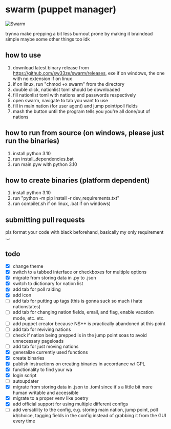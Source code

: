# swarm (puppet manager)

![Swarm](https://user-images.githubusercontent.com/19257341/159143323-93546138-ef97-47ff-89d1-70707f5aea2c.png)

trynna make prepping a bit less burnout prone by making it braindead simple
maybe some other things too idk

## how to use

1. download latest binary release from <https://github.com/sw33ze/swarm/releases>, exe if on windows, the one with no extension if on linux
1. if on linux, run "chmod +x swarm" from the directory
1. double click, nationlist toml should be downloaded
1. fill nationlist toml with nations and passwords respectively
1. open swarm, navigate to tab you want to use
1. fill in main nation (for user agent) and jump point/poll fields
1. mash the button until the program tells you you're all done/out of nations

## how to run from source (on windows, please just run the binaries)

1. install python 3.10
1. run install_dependencies.bat
1. run main.pyw with python 3.10

## how to create binaries (platform dependent)

1. install python 3.10
1. run "python -m pip install -r dev_requirements.txt"
1. run compile(.sh if on linux, .bat if on windows)

## submitting pull requests

pls format your code with black beforehand, basically my only requirement ._.

## todo

- [x] change theme
- [x] switch to a tabbed interface or checkboxes for multiple options
- [x] migrate from storing data in .py to .json
- [x] switch to dictionary for nation list
- [x] add tab for poll raiding
- [x] add icon
- [ ] add tab for putting up tags (this is gonna suck so much i hate nationstates)
- [ ] add tab for changing nation fields, email, and flag, enable vacation mode, etc. etc.
- [ ] add puppet creator because NS++ is practically abandoned at this point
- [ ] add tab for reviving nations
- [ ] check if nation being prepped is in the jump point soas to avoid unnecessary pageloads
- [ ] add tab for just moving nations
- [x] generalize currently used functions
- [x] create binaries
- [x] publish instructions on creating binaries in accordance w/ GPL
- [x] functionality to find your wa
- [x] login script
- [ ] autoupdater
- [x] migrate from storing data in .json to .toml since it's a little bit more human writable and accessible
- [x] migrate to a proper venv like poetry
- [x] add official support for using multiple different configs
- [ ] add versatility to the config, e.g. storing main nation, jump point, poll id/choice, tagging fields in the config instead of grabbing it from the GUI every time
